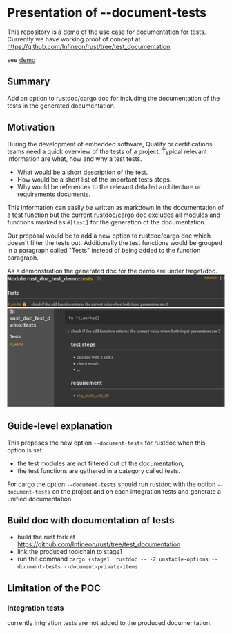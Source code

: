# Presentation of --document-tests

This repository is a demo of the use case for documentation for tests.
Currently we have working proof of concept at https://github.com/Infineon/rust/tree/test_documentation.

see [demo](https://github.com/ifxfrancois/rust_doc_test_demo)


## Summary 

Add an option to rustdoc/cargo doc for including the documentation of the tests in the generated documentation. 

## Motivation

During the development of embedded software, Quality or certifications teams need a quick overview of the tests of a project.
Typical relevant information are what, how and why a test tests.
* What would be a short description of the test.
* How would be a short list of the important tests steps.
* Why would be references to the relevant detailed architecture or requirements documents.

This information can easily be written as markdown in the documentation of a test function but
the current rustdoc/cargo doc excludes all modules and functions marked as `#[test]` for the
generation of the documentation.

Our proposal would be to add a new option to rustdoc/cargo doc which doesn't filter the tests out.
Additionally the test functions would be grouped in a paragraph called "Tests" instead of being
added to the function paragraph.

As a demonstration the generated doc for the demo are under target/doc.
![shows the test added to the Test category](readme_imgs/test_category.png)
![shows a test documentation with a summary, a list of tests steps, and a link to a requirement](readme_imgs/test_example.png)

## Guide-level explanation

This proposes the new option `--document-tests` for rustdoc when this option is set:
 * the test modules are not filtered out of the documentation,
 * the test functions are gathered in a category called tests.
 
For cargo the option `--document-tests` should run rustdoc with the option `--document-tests` on the project and on each integration tests and generate a unified documentation.


## Build doc with documentation of tests

* build the rust fork at https://github.com/Infineon/rust/tree/test_documentation
* link the produced toolchain to stage1
* run the command `cargo +stage1  rustdoc -- -Z unstable-options --document-tests --document-private-items`


## Limitation of the POC

### Integration tests

currently intgration tests are not added to the produced documentation.
